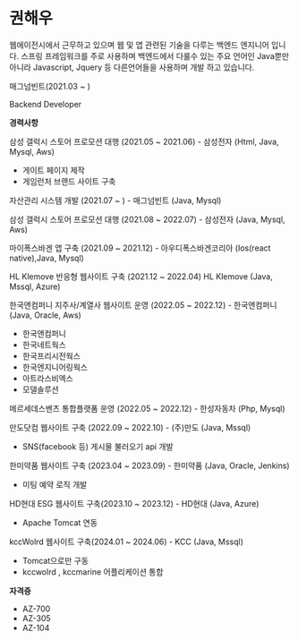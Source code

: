 # 권해우
웹에이전시에서 근무하고 있으며 웹 및 앱 관련된 기술을 다루는 백엔드 엔지니어 입니다.
스프링 프레임워크를 주로 사용하며
백엔드에서 다룰수 있는 주요 언어인 Java뿐만 아니라 Javascript, Jquery 등 다른언어들을 사용하며 개발 하고 있습니다.

매그넘빈트(2021.03 ~ )

Backend Developer

**경력사항**

삼성 갤럭시 스토어 프로모션 대행 (2021.05 ~ 2021.06) - 삼성전자 (Html, Java, Mysql, Aws)
- 게이트 페이지 제작
- 게임런처 브랜드 사이트 구축

자산관리 시스템 개발 (2021.07 ~ ) - 매그넘빈트 (Java, Mysql)

삼성 갤럭시 스토어 프로모션 대행 (2021.08 ~ 2022.07) - 삼성전자 (Java, Mysql, Aws)

마이폭스바겐 앱 구축 (2021.09 ~ 2021.12) - 아우디폭스바겐코리아 (Ios(react native),Java, Mysql)

HL Klemove 반응형 웹사이트 구축 (2021.12 ~ 2022.04) HL Klemove (Java, Mssql, Azure)

한국앤컴퍼니 지주사/계열사 웹사이트 운영 (2022.05 ~ 2022.12) - 한국앤컴퍼니 (Java, Oracle, Aws)
- 한국앤컴퍼니
- 한국네트웍스
- 한국프리시전웍스
- 한국엔지니어링웍스
- 아트라스비엑스
- 모델솔루션

메르세데스벤츠 통합플랫폼 운영 (2022.05 ~ 2022.12) - 한성자동차 (Php, Mysql)

만도닷컴 웹사이트 구축 (2022.09 ~ 2022.10) - (주)만도 (Java, Mssql)
- SNS(facebook 등) 게시물 불러오기 api 개발

한미약품 웹사이트 구축 (2023.04 ~ 2023.09) - 한미약품 (Java, Oracle, Jenkins)
- 미팅 예약 로직 개발

HD현대 ESG 웹사이트 구축(2023.10 ~ 2023.12) - HD현대 (Java, Azure)
- Apache Tomcat 연동

kccWolrd 웹사이트 구축(2024.01 ~ 2024.06) - KCC (Java, Mssql)
- Tomcat으로만 구동
- kccwolrd , kccmarine 어플리케이션 통합


**자격증**

  - AZ-700
  - AZ-305
  - AZ-104
